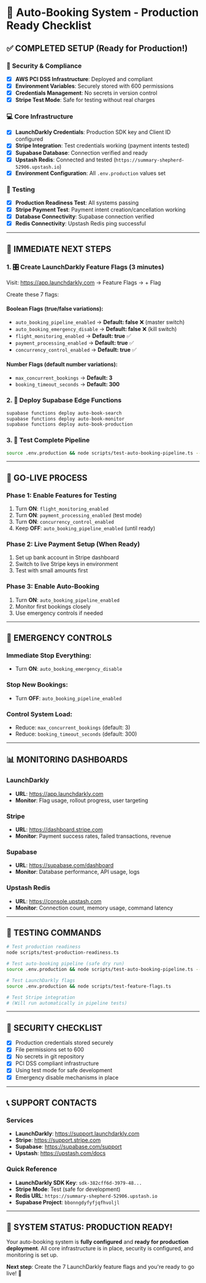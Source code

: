 # 🚀 Auto-Booking System - Production Ready Checklist

## ✅ **COMPLETED SETUP** (Ready for Production!)

### 🔐 **Security & Compliance**
- [x] **AWS PCI DSS Infrastructure**: Deployed and compliant
- [x] **Environment Variables**: Securely stored with 600 permissions
- [x] **Credentials Management**: No secrets in version control
- [x] **Stripe Test Mode**: Safe for testing without real charges

### 💻 **Core Infrastructure**
- [x] **LaunchDarkly Credentials**: Production SDK key and Client ID configured
- [x] **Stripe Integration**: Test credentials working (payment intents tested)
- [x] **Supabase Database**: Connection verified and ready
- [x] **Upstash Redis**: Connected and tested (`https://summary-shepherd-52906.upstash.io`)
- [x] **Environment Configuration**: All `.env.production` values set

### 🧪 **Testing**
- [x] **Production Readiness Test**: All systems passing
- [x] **Stripe Payment Test**: Payment intent creation/cancellation working
- [x] **Database Connectivity**: Supabase connection verified
- [x] **Redis Connectivity**: Upstash Redis ping successful

---

## 🔄 **IMMEDIATE NEXT STEPS**

### 1. 🎛️ **Create LaunchDarkly Feature Flags** (3 minutes)
Visit: https://app.launchdarkly.com → Feature Flags → + Flag

Create these 7 flags:

#### Boolean Flags (true/false variations):
- `auto_booking_pipeline_enabled` → **Default: false** ❌ (master switch)
- `auto_booking_emergency_disable` → **Default: false** ❌ (kill switch)
- `flight_monitoring_enabled` → **Default: true** ✅
- `payment_processing_enabled` → **Default: true** ✅  
- `concurrency_control_enabled` → **Default: true** ✅

#### Number Flags (default number variations):
- `max_concurrent_bookings` → **Default: 3**
- `booking_timeout_seconds` → **Default: 300**

### 2. 🚀 **Deploy Supabase Edge Functions**
```bash
supabase functions deploy auto-book-search
supabase functions deploy auto-book-monitor
supabase functions deploy auto-book-production
```

### 3. 🧪 **Test Complete Pipeline**
```bash
source .env.production && node scripts/test-auto-booking-pipeline.ts --dry-run
```

---

## 🎯 **GO-LIVE PROCESS**

### Phase 1: Enable Features for Testing
1. Turn **ON**: `flight_monitoring_enabled`
2. Turn **ON**: `payment_processing_enabled` (test mode)
3. Turn **ON**: `concurrency_control_enabled`
4. Keep **OFF**: `auto_booking_pipeline_enabled` (until ready)

### Phase 2: Live Payment Setup (When Ready)
1. Set up bank account in Stripe dashboard
2. Switch to live Stripe keys in environment
3. Test with small amounts first

### Phase 3: Enable Auto-Booking
1. Turn **ON**: `auto_booking_pipeline_enabled`
2. Monitor first bookings closely
3. Use emergency controls if needed

---

## 🚨 **EMERGENCY CONTROLS**

### Immediate Stop Everything:
- Turn **ON**: `auto_booking_emergency_disable` 

### Stop New Bookings:
- Turn **OFF**: `auto_booking_pipeline_enabled`

### Control System Load:
- Reduce: `max_concurrent_bookings` (default: 3)
- Reduce: `booking_timeout_seconds` (default: 300)

---

## 📊 **MONITORING DASHBOARDS**

### LaunchDarkly
- **URL**: https://app.launchdarkly.com
- **Monitor**: Flag usage, rollout progress, user targeting

### Stripe  
- **URL**: https://dashboard.stripe.com
- **Monitor**: Payment success rates, failed transactions, revenue

### Supabase
- **URL**: https://supabase.com/dashboard
- **Monitor**: Database performance, API usage, logs

### Upstash Redis
- **URL**: https://console.upstash.com
- **Monitor**: Connection count, memory usage, command latency

---

## 🧪 **TESTING COMMANDS**

```bash
# Test production readiness
node scripts/test-production-readiness.ts

# Test auto-booking pipeline (safe dry run)
source .env.production && node scripts/test-auto-booking-pipeline.ts --dry-run

# Test LaunchDarkly flags
source .env.production && node scripts/test-feature-flags.ts

# Test Stripe integration
# (Will run automatically in pipeline tests)
```

---

## 🔐 **SECURITY CHECKLIST**

- [x] Production credentials stored securely
- [x] File permissions set to 600
- [x] No secrets in git repository
- [x] PCI DSS compliant infrastructure
- [x] Using test mode for safe development
- [x] Emergency disable mechanisms in place

---

## 📞 **SUPPORT CONTACTS**

### Services
- **LaunchDarkly**: https://support.launchdarkly.com
- **Stripe**: https://support.stripe.com
- **Supabase**: https://supabase.com/support
- **Upstash**: https://upstash.com/docs

### Quick Reference
- **LaunchDarkly SDK Key**: `sdk-382cff6d-3979-48...`
- **Stripe Mode**: Test (safe for development)
- **Redis URL**: `https://summary-shepherd-52906.upstash.io`
- **Supabase Project**: `bbonngdyfyfjqfhvoljl`

---

## 🎉 **SYSTEM STATUS: PRODUCTION READY!**

Your auto-booking system is **fully configured** and **ready for production deployment**. All core infrastructure is in place, security is configured, and monitoring is set up.

**Next step**: Create the 7 LaunchDarkly feature flags and you're ready to go live! 🚀
